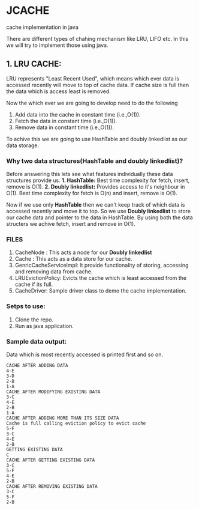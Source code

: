 # JCACHE
cache implementation in java

There are different types of chahing mechanism like LRU, LIFO etc. In this we will try to implement those using java.

## 1. LRU CACHE:

LRU represents "Least Recent Used", which means which ever data is accessed recently will move to top of cache data. If cache size is full then the data which is access least is removed.

Now the which ever we are going to develop need to do the following
1. Add data into the cache in constant time (i.e.,O(1)).
2. Fetch the data in constant time (i.e.,O(1)).
3. Remove data in constant time (i.e.,O(1)).

To achive this we are going to use HashTable and doubly linkedlist as our data storage.

### Why two data structures(HashTable and doubly linkedlist)?
Before answering this lets see what features individually these data structures provide us.
**1. HashTable:** Best time complexity for fetch, insert, remove is O(1). 
**2. Doubly linkedlist:** Provides access to it's neighbour in O(1). Best time complexity for fetch is O(n) and insert, remove is O(1). 

Now if we use only **HashTable** then we can't keep track of which data is accessed recently and move it to top. So we use **Doubly linkedlist** to store our cache data and pointer to the data in HashTable. By using both the data structers we achive fetch, insert and remove in O(1).
  
### FILES

1. CacheNode : This acts a node for our  **Doubly linkedlist**
2. Cache : This acts as a data store for our cache.
3. GenricCacheServiceImpl: It provide functionality of storing, accessing and removing data from cache.
4. LRUEvictionPolicy: Evicts the cache which is least accessed from the cache if its full.
5. CacheDriver: Sample driver class to demo the cache implementation.

### Setps to use:
1. Clone the repo.
2. Run as java application.

### Sample data output: 
Data which is most recently accessed is printed first and so on.
```
CACHE AFTER ADDING DATA
4-E
3-D
2-B
1-A
CACHE AFTER MODIFYING EXISTING DATA
3-C
4-E
2-B
1-A
CACHE AFTER ADDING MORE THAN ITS SIZE DATA
Cache is full calling eviction policy to evict cache
5-F
3-C
4-E
2-B
GETTING EXISTING DATA
C
CACHE AFTER GETTING EXISTING DATA
3-C
5-F
4-E
2-B
CACHE AFTER REMOVING EXISTING DATA
3-C
5-F
2-B
```
